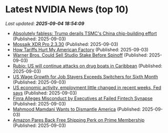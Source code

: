 # Latest NVIDIA News (top 10)
_Last updated: **2025-09-04 18:54:09**_

- [Absolutely fabless: Trump derails TSMC's China chip-building effort](https://www.theregister.com/2025/09/03/trump_tsmc_china/) (Published: 2025-09-03)
- [Mossaik XDR Pro 2.3.30](https://post.rlsbb.ru/mossaik-xdr-pro-2-3-30/) (Published: 2025-09-03)
- [How Tariffs Hurt My American Factory](https://biztoc.com/x/156412d96b783137) (Published: 2025-09-03)
- [Warner Bros. Could Sell Studio Stake Before Spinoff](https://biztoc.com/x/1220159fa5d76f3a) (Published: 2025-09-03)
- [Rubio: US will continue attacks on drug boats in Caribbean](https://biztoc.com/x/b1139cdf554676c6) (Published: 2025-09-03)
- [US Wage Growth for Job Stayers Exceeds Switchers for Sixth Month](https://biztoc.com/x/e682fefcfe4f564a) (Published: 2025-09-03)
- [US economic activity, employment little changed in recent weeks, Fed says](https://biztoc.com/x/9dcf12c19df0ea5d) (Published: 2025-09-03)
- [Finra Alleges Misconduct by Executives at Failed Fintech Synapse](https://biztoc.com/x/0d2f50e1bfd771c8) (Published: 2025-09-03)
- [Mahmood Mamdani Wants to Dismantle America](https://biztoc.com/x/ced76788ed6de288) (Published: 2025-09-03)
- [Amazon Pares Back Free Shipping Perk on Prime Membership](https://biztoc.com/x/36c811f6611108d1) (Published: 2025-09-03)
